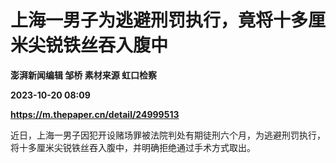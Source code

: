 # 上海一男子为逃避刑罚执行，竟将十多厘米尖锐铁丝吞入腹中
**澎湃新闻编辑 邹桥 素材来源 虹口检察**

**2023-10-20 08:09**

**https://m.thepaper.cn/detail/24999513**

近日，上海一男子因犯开设赌场罪被法院判处有期徒刑六个月，为逃避刑罚执行，将十多厘米尖锐铁丝吞入腹中，并明确拒绝通过手术方式取出。